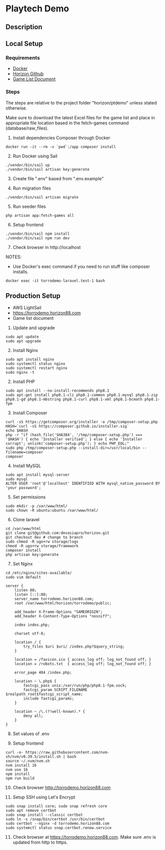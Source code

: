 # Playtech Demo

## Description

## Local Setup

### Requirements

- [Docker](https://www.docker.com/)
- [Horizon Github](https://github.com/devasiapro/horizon)
- [Game List Document](https://drive.google.com/drive/u/0/folders/1cQY84wlm6V0pSZgSmzv3fGij18h9NURr)

### Steps

The steps are relative to the project folder "horizon/ptdemo" unless stated otherwise.

Make sure to download the latest Excel files for the game list and place in appropriate file
location based in the fetch-games command (database/raw_files).

1. Install dependencies Composer through Docker
```
docker run -it --rm -v `pwd`:/app composer install
```

2. Run Docker using Sail
```
./vendor/bin/sail up
./vendor/bin/sail artisan key:generate
```

3. Create file ".env" based from ".env.example"

4. Run migration files
```
./vendor/bin/sail artisan migrate
```

5. Run seeder files
```
php artisan app:fetch-games all
```

6. Setup frontend
```
./vendor/bin/sail npm install
./vendor/bin/sail npm run dev
```

7. Check browser in http://localhost

NOTES:

- Use Docker's exec command if you need to run stuff like composer installs.
```
docker exec -it torrodemo-laravel.test-1 bash
```

## Production Setup

- AWS LightSail
- https://torrodemo.horizon88.com
- Game list document

1. Update and upgrade
```
sudo apt update
sudo apt upgrade
```

2. Install Nginx
```
sudo apt install nginx
sudo systemctl status nginx
sudo systemctl restart nginx
sudo nginx -t
```

2. Install PHP
```
sudo apt install --no-install-recommends php8.1
sudo apt-get install php8.1-cli php8.1-common php8.1-mysql php8.1-zip php8.1-gd php8.1-mbstring php8.1-curl php8.1-xml php8.1-bcmath php8.1-fpm
```

3. Install Composer
```
curl -sS https://getcomposer.org/installer -o /tmp/composer-setup.php
HASH=`curl -sS https://composer.github.io/installer.sig`
echo $HASH
php -r "if (hash_file('SHA384', '/tmp/composer-setup.php') === '$HASH') { echo 'Installer verified'; } else { echo 'Installer corrupt'; unlink('composer-setup.php'); } echo PHP_EOL;"
sudo php /tmp/composer-setup.php --install-dir=/usr/local/bin --filename=composer
composer
```

4. Install MySQL
```
sudo apt install mysql-server
sudo mysql
ALTER USER 'root'@'localhost' IDENTIFIED WITH mysql_native_password BY 'your password';
```

5. Set permissions
```
sudo mkdir -p /var/www/html/
sudo chown -R ubuntu:ubuntu /var/www/html/
```

6. Clone laravel
```
cd /var/www/html
git clone git@github.com:devasiapro/horizon.git
git checkout dev # change to branch
sudo chmod -R ugo+rw storage/logs
chmod -R ugo+rw storage/framework
composer install
php artisan key:generate
```

7. Set Nginx
```
cd /etc/nginx/sites-available/
sudo vim default
```

```
server {
    listen 80;
    listen [::]:80;
    server_name torrodemo.horizon88.com;
    root /var/www/html/horizon/torrodemo/public;
 
    add_header X-Frame-Options "SAMEORIGIN";
    add_header X-Content-Type-Options "nosniff";
 
    index index.php;
 
    charset utf-8;
 
    location / {
        try_files $uri $uri/ /index.php?$query_string;
    }
 
    location = /favicon.ico { access_log off; log_not_found off; }
    location = /robots.txt  { access_log off; log_not_found off; }
 
    error_page 404 /index.php;
 
    location ~ \.php$ {
        fastcgi_pass unix:/var/run/php/php8.1-fpm.sock;
        fastcgi_param SCRIPT_FILENAME $realpath_root$fastcgi_script_name;
        include fastcgi_params;
    }
 
    location ~ /\.(?!well-known).* {
        deny all;
    }
}
```

8. Set values of .env

9. Setup frontend
```
curl -o- https://raw.githubusercontent.com/nvm-sh/nvm/v0.39.5/install.sh | bash
source ~/.nvm/nvm.sh
nvm install 16
nvm use 16
npm install
npm run build
```

10. Check browser http://torrodemo.horizon88.com

11. Setup SSH using Let's Encrypt
```
sudo snap install core; sudo snap refresh core
sudo apt remove certbot
sudo snap install --classic certbot
sudo ln -s /snap/bin/certbot /usr/bin/certbot
sudo certbot --nginx -d torrodemo.horizon88.com
sudo systemctl status snap.certbot.renew.service
```

11. Check browser at https://torrodemo.horizon88.com. Make sure .env is updated from http to https.
